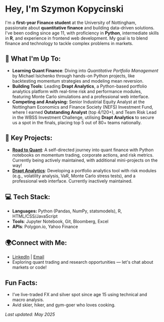 # Hey, I'm Szymon Kopycinski

I'm a **first-year Finance student** at the University of Nottingham, passionate about **quantitative finance** and building data-driven solutions. I've been coding since age 11, with proficiency in **Python**, intermediate skills in **R**, and experience in frontend web development. My goal is to blend finance and technology to tackle complex problems in markets.

## 🌟 **What I'm Up To:**
- **Learning Quant Finance**: Diving into *Quantitative Portfolio Management* by Michael Isichenko through hands-on Python projects, like backtesting momentum strategies and modeling mean reversion.
- **Building Tools**: Leading **Drapt Analytics**, a Python-based portfolio analytics platform with real-time risk and performance modules, featuring Monte Carlo simulations and a professional web interface.
- **Competing and Analysing:** Senior Industrial Equity Analyst at the Nottingham Economics and Finance Society (NEFS) Investment Fund, where I earned **Outstanding Analyst** (top 4/120+), and Team Risk Lead in the WBSS Investment Challenge, utilising **Drapt Analytics** to secure us a spot in the finals, placing top 5 out of 80+ teams nationally.

## 🧰 **Key Projects**:
- **[Road to Quant](https://github.com/szykopyc/road-to-quant)**: A self-directed journey into quant finance with Python notebooks on momentum trading, corporate actions, and risk metrics. Currently being actively maintained, with additional mini-projects on the way!
- **[Drapt Analytics](https://github.com/szykopyc/drapt-analytics)**: Developing a portfolio analytics tool with risk modules (e.g., volatility analysis, VaR, Monte Carlo stress tests), and a professional web interface. Currently inactively maintained.

## 💻 **Tech Stack**:
- **Languages:** Python (Pandas, NumPy, statsmodels), R, HTML/CSS/JavaScript
- **Tools**: Jupyter Notebook, Git, Bloomberg, Excel
- **APIs**: Polygon.io, Yahoo Finance

## 🌍**Connect with Me**:
- [LinkedIn](https://www.linkedin.com/in/szymonkopycinski) | [Email](mailto:szymon.kopycinski@outlook.com)
- Exploring quant trading and research opportunities — let's chat about markets or code!

## **Fun Facts**:
- I’ve live-traded FX and silver spot since age 15 using technical and macro analysis.
- Avid skier, hiker, and gym-goer who loves cooking.

*Last updated: May 2025*
